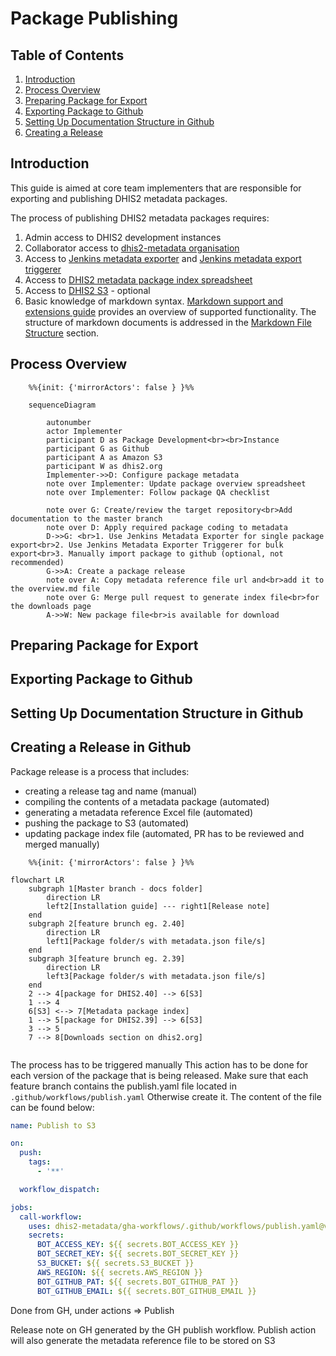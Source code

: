 # Package Publishing

## Table of Contents

1. [Introduction](#introduction)
2. [Process Overview](#process-overview)
3. [Preparing Package for Export](#preparing-package-for-export)
4. [Exporting Package to Github](#exporting-package-to-github)
5. [Setting Up Documentation Structure in Github](#setting-up-documentation-structure-in-github)
6. [Creating a Release](#creating-a-release-in-github)

## Introduction

This guide is aimed at core team implementers that are responsible for exporting and publishing DHIS2 metadata packages.

The process of publishing DHIS2 metadata packages requires:

1. Admin access to DHIS2 development instances
2. Collaborator access to [dhis2-metadata organisation](https://github.com/dhis2-metadata)
3. Access to [Jenkins metadata exporter](https://ci.dhis2.org/job/metadata-exporter) and [Jenkins metadata export triggerer](https://ci.dhis2.org/job/metadata-export-triggerer)
4. Access to [DHIS2 metadata package index spreadsheet](https://docs.google.com/spreadsheets/d/1IIQL2IkGJqiIWLr6Bgg7p9fE78AwQYhHBNGoV-spGOM/edit?usp=sharing)
5. Access to [DHIS2 S3](https://s3.console.aws.amazon.com/s3/home) - optional
6. Basic knowledge of markdown syntax. [Markdown support and extensions guide](https://docs.dhis2.org/en/implement/support-and-documentation/dhis2-documentation-guide.html?h=markdown#markdown_support_and_extensions) provides an overview of supported functionality. The structure of markdown documents is addressed in the [Markdown File Structure](#markdown-file-structure) section.

## Process Overview

``` mermaid
    %%{init: {'mirrorActors': false } }%%

    sequenceDiagram

        autonumber
        actor Implementer
        participant D as Package Development<br><br>Instance
        participant G as Github
        participant A as Amazon S3
        participant W as dhis2.org
        Implementer->>D: Configure package metadata
        note over Implementer: Update package overview spreadsheet
        note over Implementer: Follow package QA checklist

        note over G: Create/review the target repository<br>Add documentation to the master branch
        note over D: Apply required package coding to metadata
        D->>G: <br>1. Use Jenkins Metadata Exporter for single package export<br>2. Use Jenkins Metadata Exporter Triggerer for bulk export<br>3. Manually import package to github (optional, not recommended)
        G->>A: Create a package release
        note over A: Copy metadata reference file url and<br>add it to the overview.md file
        note over G: Merge pull request to generate index file<br>for the downloads page
        A->>W: New package file<br>is available for download
```

## Preparing Package for Export

## Exporting Package to Github

## Setting Up Documentation Structure in Github

## Creating a Release in Github

Package release is a process that includes:

- creating a release tag and name (manual)
- compiling the contents of a metadata package (automated)
- generating a metadata reference Excel file (automated)
- pushing the package to S3 (automated)
- updating package index file (automated, PR has to be reviewed and merged manually)

``` mermaid
    %%{init: {'mirrorActors': false } }%%

flowchart LR
    subgraph 1[Master branch - docs folder]
        direction LR
        left2[Installation guide] --- right1[Release note]
    end
    subgraph 2[feature brunch eg. 2.40]
        direction LR
        left1[Package folder/s with metadata.json file/s]
    end
    subgraph 3[feature brunch eg. 2.39]
        direction LR
        left3[Package folder/s with metadata.json file/s]
    end
    2 --> 4[package for DHIS2.40] --> 6[S3]
    1 --> 4
    6[S3] <--> 7[Metadata package index]
    1 --> 5[package for DHIS2.39] --> 6[S3]
    3 --> 5
    7 --> 8[Downloads section on dhis2.org]
   
```



The process has to be triggered manually
This action has to be done for each version of the package that is being released. Make sure that each feature branch contains the publish.yaml file located in `.github/workflows/publish.yaml` Otherwise create it. The content of the file can be found below:

``` yaml
name: Publish to S3

on:
  push:
    tags:
      - '**'

  workflow_dispatch:

jobs:
  call-workflow:
    uses: dhis2-metadata/gha-workflows/.github/workflows/publish.yaml@v1
    secrets:
      BOT_ACCESS_KEY: ${{ secrets.BOT_ACCESS_KEY }}
      BOT_SECRET_KEY: ${{ secrets.BOT_SECRET_KEY }}
      S3_BUCKET: ${{ secrets.S3_BUCKET }}
      AWS_REGION: ${{ secrets.AWS_REGION }}
      BOT_GITHUB_PAT: ${{ secrets.BOT_GITHUB_PAT }}
      BOT_GITHUB_EMAIL: ${{ secrets.BOT_GITHUB_EMAIL }}
```



Done from GH, under actions => Publish

Release note on GH generated by the GH publish workflow.
Publish action will also generate the metadata reference file to be stored on S3

